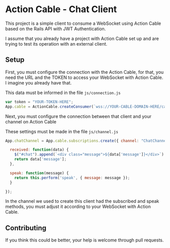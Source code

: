 # Action Cable - Chat Client

This project is a simple client to consume a WebSocket using Action Cable based on the Rails API with JWT Authentication.

I assume that you already have a project with Action Cable set up and are trying to test its operation with an external client.

## Setup

First, you must configure the connection with the Action Cable, for that, you need the URL and the TOKEN to access your WebSocket with Action Cable. I imagine you already have that.

This data must be informed in the file `js/connection.js`

```javascript
var token = "YOUR-TOKEN-HERE";
App.cable = ActionCable.createConsumer(`wss://YOUR-CABLE-DOMAIN-HERE/cable?token=${token}`);
```

Next, you must configure the connection between that client and your channel on Action Cable

These settings must be made in the file `js/channel.js`

```javascript
App.chatChannel = App.cable.subscriptions.create({ channel: "ChatChannel", chat_id: "YOUR-CHAT-ID" }, {

  received: function(data) {
    $("#chat").append(`<div class="message">${data['message']}</div>`)
    return data['message'];
  },

  speak: function(message) {
    return this.perform('speak', { message: message });
  }

});
```

In the channel we used to create this client had the subscribed and speak methods, you must adjust it according to your WebSocket with Action Cable.

## Contributing

If you think this could be better, your help is welcome through pull requests.
